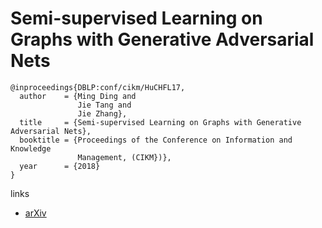 # Semi-supervised Learning on Graphs with Generative Adversarial Nets

```
@inproceedings{DBLP:conf/cikm/HuCHFL17,
  author    = {Ming Ding and
               Jie Tang and
               Jie Zhang},
  title     = {Semi-supervised Learning on Graphs with Generative Adversarial Nets},
  booktitle = {Proceedings of the Conference on Information and Knowledge
               Management, (CIKM})},
  year      = {2018}
}
```

links
- [arXiv](https://arxiv.org/abs/1809.00130)
